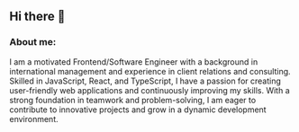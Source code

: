## Hi there 👋

### About me:
I am a motivated Frontend/Software Engineer with a background in international management and experience in client relations and consulting. Skilled in JavaScript, React, and TypeScript, I have a passion for creating user-friendly web applications and continuously improving my skills. With a strong foundation in teamwork and problem-solving, I am eager to contribute to innovative projects and grow in a dynamic development environment.
